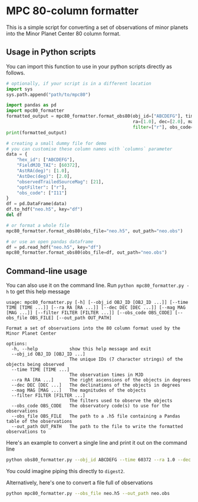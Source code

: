 # MPC 80-column formatter
This is a simple script for converting a set of observations of minor planets into the Minor Planet Center 80 column format.

## Usage in Python scripts
You can import this function to use in your python scripts directly as follows.
```python
# optionally, if your script is in a different location
import sys
sys.path.append("path/to/mpc80")

import pandas as pd
import mpc80_formatter
formatted_output = mpc80_formatter.format_obs80(obj_id=["ABCDEFG"], time=[60372],
                                                ra=[1.0], dec=[2.0], mag=[21],
                                                filter=["r"], obs_code="I11")
print(formatted_output)

# creating a small dummy file for demo
# you can customise these column names with `columns` parameter
data = {
    "hex_id": ["ABCDEFG"],
    "FieldMJD_TAI": [60372],
    "AstRA(deg)": [1.0],
    "AstDec(deg)": [2.0],
    "observedTrailedSourceMag": [21],
    "optFilter": ["r"],
    "obs_code": ["I11"]
}
df = pd.DataFrame(data)
df.to_hdf("neo.h5", key="df")
del df

# or format a whole file
mpc80_formatter.format_obs80(obs_file="neo.h5", out_path="neo.obs")

# or use an open pandas dataframe
df = pd.read_hdf("neo.h5", key="df")
mpc80_formatter.format_obs80(obs_file=df, out_path="neo.obs")
```

## Command-line usage
You can also use it on the command line. Run ``python mpc80_formatter.py -h`` to get this help message
```
usage: mpc80_formatter.py [-h] [--obj_id OBJ_ID [OBJ_ID ...]] [--time TIME [TIME ...]] [--ra RA [RA ...]] [--dec DEC [DEC ...]] [--mag MAG [MAG ...]] [--filter FILTER [FILTER ...]] [--obs_code OBS_CODE] [--obs_file OBS_FILE] [--out_path OUT_PATH]

Format a set of observations into the 80 column format used by the Minor Planet Center

options:
  -h, --help            show this help message and exit
  --obj_id OBJ_ID [OBJ_ID ...]
                        The unique IDs (7 character strings) of the objects being observed
  --time TIME [TIME ...]
                        The observation times in MJD
  --ra RA [RA ...]      The right ascensions of the objects in degrees
  --dec DEC [DEC ...]   The declinations of the objects in degrees
  --mag MAG [MAG ...]   The magnitudes of the objects
  --filter FILTER [FILTER ...]
                        The filters used to observe the objects
  --obs_code OBS_CODE   The observatory code(s) to use for the observations
  --obs_file OBS_FILE   The path to a .h5 file containing a Pandas table of the observations
  --out_path OUT_PATH   The path to the file to write the formatted observations to
```

Here's an example to convert a single line and print it out on the command line
```bash
python obs80_formatter.py --obj_id ABCDEFG --time 60372 --ra 1.0 --dec 2.0 --mag 21 --filter r --obs_code I11
```
You could imagine piping this directly to `digest2`.

Alternatively, here's one to convert a file full of observations
```bash
python mpc80_formatter.py --obs_file neo.h5 --out_path neo.obs
```

